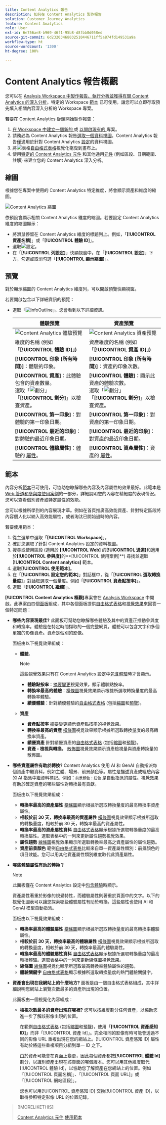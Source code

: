 ```yaml
---
title: Content Analytics 報告
description: 如何在 Content Analytics 製作報告
solution: Customer Journey Analytics
feature: Content Analytics
role: User
exl-id: 6e756ae8-b969-46f1-95b8-d8fbb0d058ed
source-git-commit: 6d23203468032510446711ff5a874fd149531a9a
workflow-type: ht
source-wordcount: '1300'
ht-degree: 100%

---
```


# Content Analytics 報告概觀

您可以在 [Analysis Workspace 中製作報告、執行分析並獲得有關 Content Analytics 的深入分析](/help/analysis-workspace/home.md)。特定的 Workspace [範本](#template) 已可使用，讓您可以立即存取預先填入相關內容深入分析的 Workspace 專案。

若要在 Content Analytics 從頭開始製作報告：

1. [在 Workspace 中建立一個新的 ](/help/analysis-workspace/build-workspace-project/create-projects.md) 或 [ 以開啟現有的 ](/help/analysis-workspace/build-workspace-project/open-projects.md) 專案。
1. 請務必為 Content Analytics 報告[選取一個資料視圖](/help/analysis-workspace/c-panels/panels.md#data-view)。Content Analytics 報告僅適用於針對 Content Analytics [設定](/help/content-analytics/config/configuration.md)的資料視圖。
1. 將![表格](/help/assets/icons/Table.svg)[自由格式表格](/help/analysis-workspace/visualizations/freeform-table/freeform-table.md)視覺化拖曳到畫布上。
1. 使用[特定的 Content Analytics 元件](components.md) 和其他通用[元件](/help/components/overview.md) (例如區段、日期範圍、註解) 來建立您的 Content Analytics 深入分析。

## 縮圖

根據您在專案中使用的 Content Analytics 特定維度，將會顯示資產和維度的縮圖。

![Content Analytics 縮圖](../assets/aca-thumbnails.png)

依預設會顯示相關 Content Analytics 維度的縮圖。若要設定 Content Analytics 維度的縮圖顯示：

* 將滑鼠停留在 Content Analytics 維度的標題列上。例如，「**[!UICONTROL 資產名稱]**」或「**[!UICONTROL 體驗 ID]**」。
* 選取![設定](/help/assets/icons/Setting.svg)。
* 在「**[!UICONTROL 列設定]**」快顯視窗中，在「**[!UICONTROL 設定]**」下方，勾選或取消勾選「**[!UICONTROL 顯示縮圖]**」。


## 預覽

對於顯示縮圖的 Content Analytics 維度列，可以開啟預覽快顯視窗。

若要開啟包含以下詳細資訊的預覽：

* 選取「![InfoOutline](/help/assets/icons/InfoOutline.svg)」。您會看到以下詳細資訊。

  | 體驗預覽 | 資產預覽 |
  |---|---|
  | ![Content Analytics 體驗預覽](../assets/aca-experience-preview.png) | ![Content Analytics 資產預覽](../assets/aca-asset-preview.png) |
  | 維度的名稱 (例如「**[!UICONTROL 體驗 ID]」)** | 資產維度的名稱 (例如「**[!UICONTROL 資產 ID]」)** |
  | **[!UICONTROL 印象 (所有時間)]**：體驗的印象。 | **[!UICONTROL 印象 (所有時間)]**：資產的印象次數。 |
  | **[!UICONTROL 資產]**：此體驗包含的資產數量。<br/>選取「![劃分](/help/assets/icons/Breakdown.svg)」「**[!UICONTROL 劃分]**」以檢查資產。 | **[!UICONTROL 體驗]**：顯示此資產的體驗次數。<br/>選取「![劃分](/help/assets/icons/Breakdown.svg)」「**[!UICONTROL 劃分]**」以檢查資產。 |
  | **[!UICONTROL 第一印象]**：對體驗的第一印象日期。 | **[!UICONTROL 第一印象]**：對資產的第一印象日期。 |
  | **[!UICONTROL 最近的印象]**：對體驗的最近印象日期。 | **[!UICONTROL 最近的印象]**：對資產的最近印象日期。 |
  | **[!UICONTROL 體驗屬性]**：體驗的 [屬性](/help/content-analytics/report/components.md#experience-attributes)。 | **[!UICONTROL 資產屬性]**：資產的 [屬性](/help/content-analytics/report/components.md#asset-attributes)。 |


## 範本

內容分析[範本](/help/analysis-workspace/templates/use-templates.md)已可使用，可協助您瞭解哪些內容及內容屬性的效果最好。此範本是 [Web 管道和參與度使用案例](/help/analysis-workspace/templates/use-templates.md#web-engagement)的一部分，詳細說明您的內容在精細度的表現情況。您可以查看個別資產或特定屬性的效能。

您可以根據所學到的內容展現才華。例如在首頁推廣高效能資產、針對特定區段將內容個人化以納入高效能屬性，或者淘汰已開始過時的內容。

若要使用範本：

1. 從主選單中選取「**[!UICONTROL Workspace]**」。
1. 確訂您選取了針對 Content Analytics 設定的資料視圖。
1. 搜尋或使用區段 (適用於 **[!UICONTROL Web]** 的&#x200B;**[!UICONTROL 通道]**&#x200B;和適用於&#x200B;**[!UICONTROL 參與度]**&#x200B;的**[!UICONTROL 使用案例]**) 尋找並選取 **[!UICONTROL Content analytics]** 範本。
1. 選取&#x200B;**[!UICONTROL 使用範本]**。
1. 在「**[!UICONTROL 設定您的範本]**」對話框中，從「**[!UICONTROL 選取轉換量度]**」對話框選取一個量度。例如「**[!UICONTROL 資產點按率]**」。
1. 選取「**[!UICONTROL 繼續]**」。

**[!UICONTROL Content Analytics 概觀]**&#x200B;專案會在 [Analysis Workspace](/help/analysis-workspace/home.md) 中開啟。此專案由四個[面板](/help/analysis-workspace/c-panels/panels.md)組成，其中各個面板提供[自由格式表格](/help/analysis-workspace/visualizations/freeform-table/freeform-table.md)和[視覺效果](/help/analysis-workspace/visualizations/freeform-analysis-visualizations.md)來回答一個特定問題：

* **哪些內容表現最佳?**
此面板可幫助您瞭解哪些體驗及其中的資產正推動參與度和轉換率。體驗是在特定時間擷取的一個完整網頁。體驗可以包含文字和多個單獨的影像資產。資產是個別的影像。

  面板由以下視覺效果組成：

   * **體驗**。

     >[!NOTE]
     >
     >這些視覺效果只有在 Content Analytics 設定中[包含體驗](/help/content-analytics/config/guided.md#experience-capture-and-definition)時才會顯示。
     > 

      * **體驗點按率**：[摘要變更](/help/analysis-workspace/visualizations/summary-number-change.md)視覺效果，顯示體驗點按率。
      * **轉換率最高的體驗**：[橫條圖](/help/analysis-workspace/visualizations/horizontal-bar.md)視覺效果顯示根據所選取轉換量度的最高轉換率體驗。
      * **績優體驗**：針對績優體驗的[自由格式表格](/help/analysis-workspace/visualizations/freeform-table/freeform-table.md) (包括[縮圖](#thumbnails)和[預覽](#previews))。

   * **資產**

      * **資產點按率**
[摘要變更](/help/analysis-workspace/visualizations/summary-number-change.md)顯示資產點按率的視覺效果。
      * **轉換率最高的資產**
[橫條圖](/help/analysis-workspace/visualizations/horizontal-bar.md)視覺效果顯示根據所選取轉換量度的最高轉換率資產。
      * **績優資產**
針對績優資產的[自由格式表格](/help/analysis-workspace/visualizations/freeform-table/freeform-table.md) (包括[縮圖](#thumbnails)和[預覽](#previews))。
      * **資產 - 檢視與轉換。**
[散佈圖](/help/analysis-workspace/visualizations/scatterplot.md)視覺效果顯示資產檢視量與資產轉換量的散佈圖。

* **哪些資產屬性有助於轉換?**
Content Analytics 使用 AI 和 GenAI 自動指派每個資產中繼資料，例如主體、場景、前景顏色等。屬性是描述資產或經驗內容的 AI 指派中繼資料標記。例如：<code>前景顏色：紅色</code> 是自動指派的屬性。視覺效果有助於確定資產的哪些屬性對轉換最有貢獻。

  面板由以下視覺效果組成：

   * **轉換率最高的資產屬性**
[橫條圖](/help/analysis-workspace/visualizations/horizontal-bar.md)顯示根據所選取轉換量度的最高轉換率資產屬性。
   * **相較於前 30 天，轉換率最高的資產屬性**
[橫條圖](/help/analysis-workspace/visualizations/horizontal-bar.md)視覺效果顯示根據所選取的轉換量度，相較於前 30 天，轉換率最高的資產屬性。
   * **轉換率最高的資產屬性資料**
[自由格式表格](/help/analysis-workspace/visualizations/freeform-table/freeform-table.md)顯示根據所選取轉換量度的最高轉換屬性。選取表格中的一列來更新屬性趨勢視覺效果。
   * **屬性趨勢**
[線條圖](/help/analysis-workspace/visualizations/line.md)視覺效果顯示所選取轉換率最高之資產屬性的屬性趨勢。
   * **資產前景顏色**
範例[自由格式表格](/help/analysis-workspace/visualizations/freeform-table/freeform-table.md)比較來自單一資產屬性類別：前景顏色的項目效能。您可以用其他資產屬性類別維度取代此資產屬性。

* **哪些體驗屬性有助於轉換？**

  >[!NOTE]
  >
  >此面板僅在 Content Analytics 設定中[包含體驗](/help/content-analytics/config/guided.md#experience-capture-and-definition)時顯示。
  > 

  資產屬性著重於影像的視覺特性，而體驗屬性則著重於頁面中的文字。以下的視覺化圖表可以讓您探索哪些體驗屬性有助於轉換。這些屬性也使用 AI 和 GenAI 模型自動指派。

  面板由以下視覺效果組成：

   * **轉換率最高的體驗屬性**
[橫條圖](/help/analysis-workspace/visualizations/horizontal-bar.md)顯示根據所選取轉換量度的最高轉換率體驗屬性。
   * **相較於前 30 天，轉換率最高的體驗屬性**
[橫條圖](/help/analysis-workspace/visualizations/horizontal-bar.md)視覺效果顯示根據所選取的轉換量度，相較於前 30 天，轉換率最高的體驗屬性。
   * **轉換率最高的體驗屬性資料**
[自由格式表格](/help/analysis-workspace/visualizations/freeform-table/freeform-table.md)顯示根據所選取轉換量度的最高轉換體驗。選取表格中的一列來更新線條圖視覺效果。
   * **線條圖**
[線條圖](/help/analysis-workspace/visualizations/line.md)視覺化顯示所選取最高轉換率體驗屬性的趨勢。
   * **體驗關鍵字**
[自由格式表格](/help/analysis-workspace/visualizations/freeform-table/freeform-table.md)顯示根據所選取轉換量度的熱門體驗關鍵字。

* **資產會出現在我網站上的什麼地方?**
面板是由一個自由格式表格組成，其中詳細說明您網站上瀏覽次數最多的資產所出現的位置。

  此面板由一個視覺化內容組成：

   * **檢視次數最多的資產出現在哪裡?**
您可以按維度劃分任何資產，以協助您進一步了解該影像出現的位置。

     在範例[自由格式表格](/help/analysis-workspace/visualizations/freeform-table/freeform-table.md) (包括[縮圖](#thumbnails)和[預覽](#previews))，使用「**[!UICONTROL 資產感知 ID]**」而非「[!UICONTROL 資產 Id]」。完全相同的影像有時可能會透過不同的影像 URL 重複出現在您的網站上。[!UICONTROL 資產感知 ID] 屬性有助於將這些重複項目分組到單一 ID 之下。

     由於資產可能會在頁面上變更，因此每個資產都按&#x200B;**[!UICONTROL 體驗 Id]** 劃分，以識別資產出現在該頁面的哪個版本。您可以用其他維度取代[!UICONTROL 體驗 Id]，以協助您了解資產在您網站上的位置。例如「[!UICONTROL 頁面名稱]」、「[!UICONTROL 頁面 URL]」或「[!UICONTROL 網站區段]」。

     您也可以用[!UICONTROL 資產感知 ID] 交換[!UICONTROL 資產 ID]，以取得參照特定影像 URL 的位置記錄。


>[!MORELIKETHIS]
>
>[Content Analytics 元件](components.md)
>[使用範本](/help/analysis-workspace/templates/use-templates.md#web-engagement)
>
